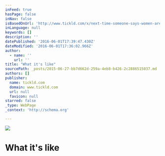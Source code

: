 ```yaml
---
inFeed: true
hasPage: false
inNav: false
isBasedOnUrl: 'http://www.tickld.com/x/next-time-someone-says-women-arent-victims-of-harassment-show-them'
inLanguage: null
keywords: []
description: ''
datePublished: '2016-06-01T17:39:47.430Z'
dateModified: '2016-06-01T17:36:02.966Z'
author:
  - name: ''
    url: ''
title: "What it's like"
sourcePath: _posts/2015-06-27-bb7d662d-259a-4eb8-b426-2c2886515037.md
authors: []
publisher:
  name: tickld.com
  domain: www.tickld.com
  url: null
  favicon: null
starred: false
_type: WebPage
_context: 'http://schema.org'

---
```

![](https://s3-us-west-2.amazonaws.com/the-grid-img/p/1c58a64889e4ae67b4e6498ed79b511eadaafb60.jpg)

# What it's like